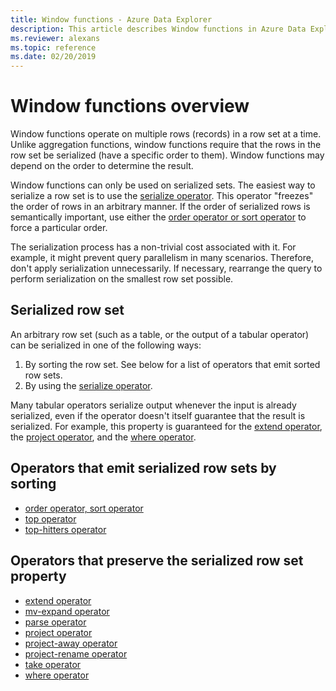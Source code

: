 ```yaml
---
title: Window functions - Azure Data Explorer
description: This article describes Window functions in Azure Data Explorer.
ms.reviewer: alexans
ms.topic: reference
ms.date: 02/20/2019
---
```

# Window functions overview

Window functions operate on multiple rows (records) in a row set at a time. Unlike aggregation functions, window functions require that the rows in the row set be serialized (have a specific order to them). Window functions may depend on the order to determine the result.

Window functions can only be used on serialized sets. The easiest way to serialize a row set is to use the [serialize operator](./serializeoperator.md). This operator "freezes" the order of rows in an arbitrary manner. If the order of serialized rows is semantically important, use either the [order operator or sort operator](./orderoperator.md) to force a particular order.

The serialization process has a non-trivial cost associated with it. For example, it might prevent query parallelism in many scenarios. Therefore, don't apply serialization unnecessarily. If necessary, rearrange the query to perform serialization on the smallest row set possible.

## Serialized row set

An arbitrary row set (such as a table, or the output of a tabular operator) can
be serialized in one of the following ways:

1. By sorting the row set. See below for a list of operators that emit sorted
   row sets.
2. By using the [serialize operator](./serializeoperator.md).

Many tabular operators serialize output whenever the input is already serialized, even if the operator doesn't itself guarantee that the result is serialized. For example, this property is guaranteed for the [extend operator](./extendoperator.md), the [project operator](./projectoperator.md), and the [where operator](./whereoperator.md).

## Operators that emit serialized row sets by sorting

* [order operator, sort operator](./orderoperator.md)
* [top operator](./topoperator.md)
* [top-hitters operator](./tophittersoperator.md)

## Operators that preserve the serialized row set property

* [extend operator](./extendoperator.md)
* [mv-expand operator](./mvexpandoperator.md)
* [parse operator](./parseoperator.md)
* [project operator](./projectoperator.md)
* [project-away operator](./projectawayoperator.md)
* [project-rename operator](./projectrenameoperator.md)
* [take operator](./takeoperator.md)
* [where operator](./whereoperator.md)
